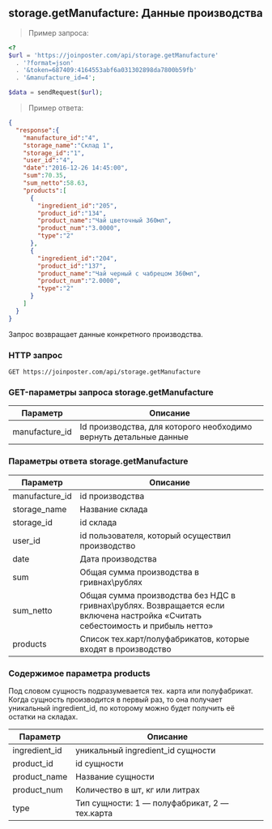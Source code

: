 ## storage.getManufacture: Данные производства

>  Пример запроса:

```php
<?
$url = 'https://joinposter.com/api/storage.getManufacture' 
  . '?format=json'
  . '&token=687409:4164553abf6a031302898da7800b59fb'
  . '&manufacture_id=4';

$data = sendRequest($url);
```
> Пример ответа:

```json
{
  "response":{
    "manufacture_id":"4",
    "storage_name":"Склад 1",
    "storage_id":"1",
    "user_id":"4",
    "date":"2016-12-26 14:45:00",
    "sum":70.35,
    "sum_netto":58.63,
    "products":[
      {
        "ingredient_id":"205",
        "product_id":"134",
        "product_name":"Чай цветочный 360мл",
        "product_num":"3.0000",
        "type":"2"
      },
      {
        "ingredient_id":"204",
        "product_id":"137",
        "product_name":"Чай черный с чабрецом 360мл",
        "product_num":"2.0000",
        "type":"2"
      }
    ]
  }
}
```
Запрос возвращает данные конкретного производства.

### HTTP запрос

`GET https://joinposter.com/api/storage.getManufacture`

### GET-параметры запроса storage.getManufacture

Параметр | Описание
-------- | --------
manufacture_id | Id производства, для которого необходимо вернуть детальные данные

### Параметры ответа storage.getManufacture

Параметр | Описание
-------- | --------
manufacture_id | id производства
storage_name | Название склада
storage_id | id склада
user_id | id пользователя, который осуществил производство
date | Дата производства
sum | Общая сумма производства в гривнах\рублях
sum_netto | Общая сумма производства без НДС в гривнах\рублях. Возвращается если включена настройка «Считать себестоимость и прибыль нетто»
products | Список тех.карт/полуфабрикатов, которые входят в производство

### Содержимое параметра products

Под словом сущность подразумевается тех. карта или полуфабрикат. Когда сущность производится в первый раз, то она получает уникальный ingredient_id, по которому можно будет получить её остатки на складах.

Параметр | Описание
-------- | ---------
ingredient_id | уникальный ingredient_id сущности
product_id | id сущности
product_name | Название сущности
product_num | Количество в шт, кг или литрах
type | Тип сущности: 1 — полуфабрикат, 2 — тех.карта
